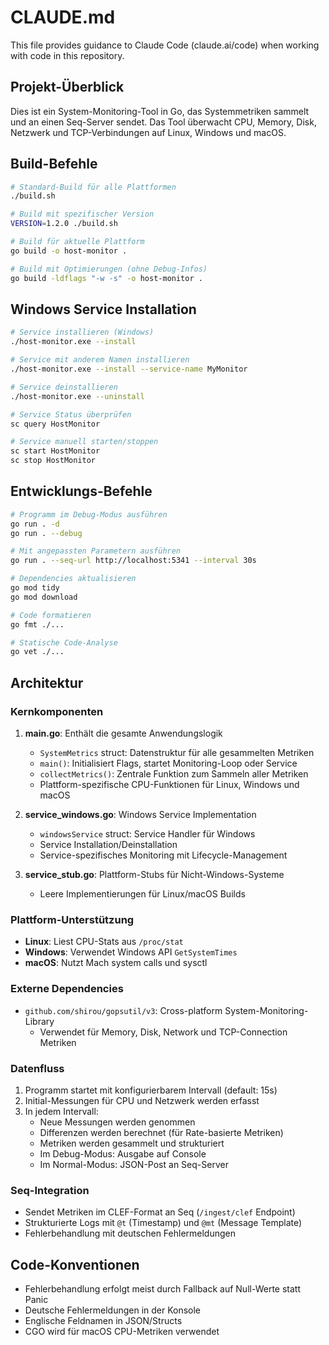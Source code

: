 # CLAUDE.md

This file provides guidance to Claude Code (claude.ai/code) when working with code in this repository.

## Projekt-Überblick

Dies ist ein System-Monitoring-Tool in Go, das Systemmetriken sammelt und an einen Seq-Server sendet. Das Tool überwacht CPU, Memory, Disk, Netzwerk und TCP-Verbindungen auf Linux, Windows und macOS.

## Build-Befehle

```bash
# Standard-Build für alle Plattformen
./build.sh

# Build mit spezifischer Version
VERSION=1.2.0 ./build.sh

# Build für aktuelle Plattform
go build -o host-monitor .

# Build mit Optimierungen (ohne Debug-Infos)
go build -ldflags "-w -s" -o host-monitor .
```

## Windows Service Installation

```bash
# Service installieren (Windows)
./host-monitor.exe --install

# Service mit anderem Namen installieren
./host-monitor.exe --install --service-name MyMonitor

# Service deinstallieren
./host-monitor.exe --uninstall

# Service Status überprüfen
sc query HostMonitor

# Service manuell starten/stoppen
sc start HostMonitor
sc stop HostMonitor
```

## Entwicklungs-Befehle

```bash
# Programm im Debug-Modus ausführen
go run . -d
go run . --debug

# Mit angepassten Parametern ausführen
go run . --seq-url http://localhost:5341 --interval 30s

# Dependencies aktualisieren
go mod tidy
go mod download

# Code formatieren
go fmt ./...

# Statische Code-Analyse
go vet ./...
```

## Architektur

### Kernkomponenten

1. **main.go**: Enthält die gesamte Anwendungslogik
   - `SystemMetrics` struct: Datenstruktur für alle gesammelten Metriken
   - `main()`: Initialisiert Flags, startet Monitoring-Loop oder Service
   - `collectMetrics()`: Zentrale Funktion zum Sammeln aller Metriken
   - Plattform-spezifische CPU-Funktionen für Linux, Windows und macOS

2. **service_windows.go**: Windows Service Implementation
   - `windowsService` struct: Service Handler für Windows
   - Service Installation/Deinstallation
   - Service-spezifisches Monitoring mit Lifecycle-Management

3. **service_stub.go**: Plattform-Stubs für Nicht-Windows-Systeme
   - Leere Implementierungen für Linux/macOS Builds

### Plattform-Unterstützung

- **Linux**: Liest CPU-Stats aus `/proc/stat`
- **Windows**: Verwendet Windows API `GetSystemTimes`
- **macOS**: Nutzt Mach system calls und sysctl

### Externe Dependencies

- `github.com/shirou/gopsutil/v3`: Cross-platform System-Monitoring-Library
  - Verwendet für Memory, Disk, Network und TCP-Connection Metriken

### Datenfluss

1. Programm startet mit konfigurierbarem Intervall (default: 15s)
2. Initial-Messungen für CPU und Netzwerk werden erfasst
3. In jedem Intervall:
   - Neue Messungen werden genommen
   - Differenzen werden berechnet (für Rate-basierte Metriken)
   - Metriken werden gesammelt und strukturiert
   - Im Debug-Modus: Ausgabe auf Console
   - Im Normal-Modus: JSON-Post an Seq-Server

### Seq-Integration

- Sendet Metriken im CLEF-Format an Seq (`/ingest/clef` Endpoint)
- Strukturierte Logs mit `@t` (Timestamp) und `@mt` (Message Template)
- Fehlerbehandlung mit deutschen Fehlermeldungen

## Code-Konventionen

- Fehlerbehandlung erfolgt meist durch Fallback auf Null-Werte statt Panic
- Deutsche Fehlermeldungen in der Konsole
- Englische Feldnamen in JSON/Structs
- CGO wird für macOS CPU-Metriken verwendet